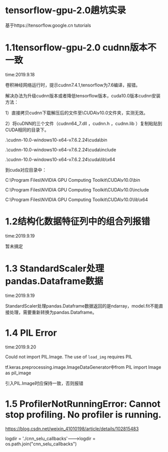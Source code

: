 # tensorflow-gpu-2.0趟坑实录

基于https://tensorflow.google.cn tutorials

# 1.1tensorflow-gpu-2.0 cudnn版本不一致

time:2019.9.18

卷积神经网络运行时，提示cudnn7.4.1,tensorflow为7.6编译，报错。

解决办法为升级cudnn版本或者降低tensorflow版本，cuda10.0版本cudnn安装方法：

1）直接拷贝cudnn下载解压后的文件至\CUDA\v10.0文件夹，实测无效。

2）将cuDNN的三个文件（cudnn64_7.dll ，cudnn.h ，cudnn.lib ）复制粘贴到CUDA相同的目录下。

.\cudnn-10.0-windows10-x64-v7.6.2.24\cuda\bin

.\cudnn-10.0-windows10-x64-v7.6.2.24\cuda\include

.\cudnn-10.0-windows10-x64-v7.6.2.24\cuda\lib\x64

到cuda对应目录中：

C:\Program Files\NVIDIA GPU Computing Toolkit\CUDA\v10.0\bin

C:\Program Files\NVIDIA GPU Computing Toolkit\CUDA\v10.0\include

C:\Program Files\NVIDIA GPU Computing Toolkit\CUDA\v10.0\lib\x64

# 1.2结构化数据特征列中的组合列报错


time:2019.9.19

暂未搞定

# 1.3 StandardScaler处理pandas.Dataframe数据

time:2019.9.19

StandardScaler处理pandas.Dataframe数据返回的是ndarray，model.fit不能直接处理，需要重新转换为pandas.Dataframe。

# 1.4 PIL Error

time:2019.9.20

Could not import PIL.Image. The use of `load_img` requires PIL

tf.keras.preprocessing.image.ImageDataGenerator中from PIL import Image as pil_image

引入PIL.Image时应保持一致，否则报错


# 1.5 ProfilerNotRunningError: Cannot stop profiling. No profiler is running.

https://blog.csdn.net/weixin_41010198/article/details/102815483

logdir = './cnn_selu_callbacks'--->logdir = os.path.join("cnn_selu_callbacks")

